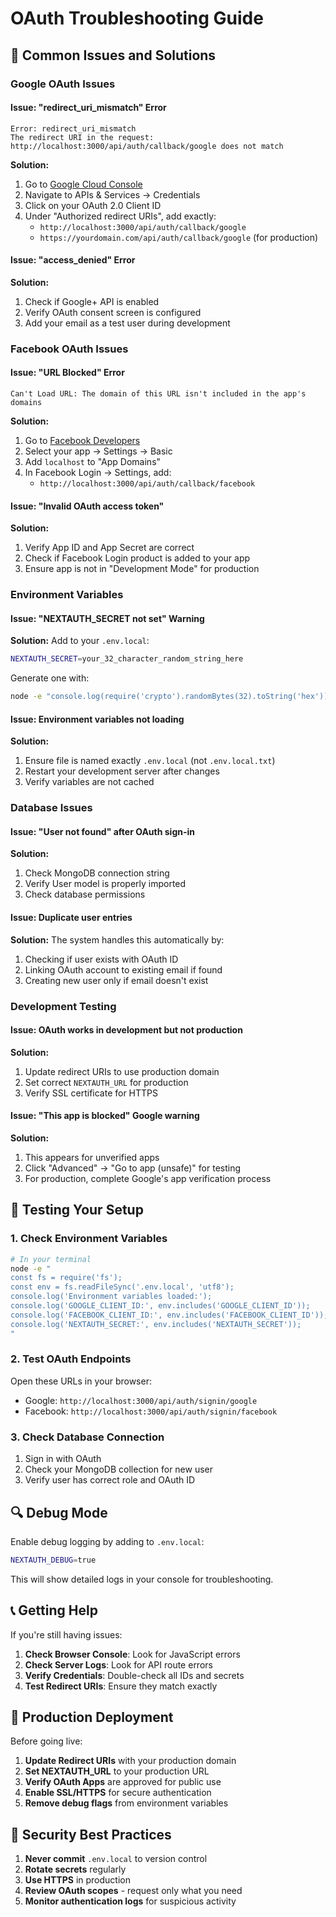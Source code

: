 # OAuth Troubleshooting Guide

## 🔧 Common Issues and Solutions

### Google OAuth Issues

#### Issue: "redirect_uri_mismatch" Error
```
Error: redirect_uri_mismatch
The redirect URI in the request: http://localhost:3000/api/auth/callback/google does not match
```

**Solution:**
1. Go to [Google Cloud Console](https://console.cloud.google.com/)
2. Navigate to APIs & Services → Credentials
3. Click on your OAuth 2.0 Client ID
4. Under "Authorized redirect URIs", add exactly:
   - `http://localhost:3000/api/auth/callback/google`
   - `https://yourdomain.com/api/auth/callback/google` (for production)

#### Issue: "access_denied" Error
**Solution:**
1. Check if Google+ API is enabled
2. Verify OAuth consent screen is configured
3. Add your email as a test user during development

### Facebook OAuth Issues

#### Issue: "URL Blocked" Error
```
Can't Load URL: The domain of this URL isn't included in the app's domains
```

**Solution:**
1. Go to [Facebook Developers](https://developers.facebook.com/)
2. Select your app → Settings → Basic
3. Add `localhost` to "App Domains"
4. In Facebook Login → Settings, add:
   - `http://localhost:3000/api/auth/callback/facebook`

#### Issue: "Invalid OAuth access token"
**Solution:**
1. Verify App ID and App Secret are correct
2. Check if Facebook Login product is added to your app
3. Ensure app is not in "Development Mode" for production

### Environment Variables

#### Issue: "NEXTAUTH_SECRET not set" Warning
**Solution:**
Add to your `.env.local`:
```bash
NEXTAUTH_SECRET=your_32_character_random_string_here
```

Generate one with:
```bash
node -e "console.log(require('crypto').randomBytes(32).toString('hex'))"
```

#### Issue: Environment variables not loading
**Solution:**
1. Ensure file is named exactly `.env.local` (not `.env.local.txt`)
2. Restart your development server after changes
3. Verify variables are not cached

### Database Issues

#### Issue: "User not found" after OAuth sign-in
**Solution:**
1. Check MongoDB connection string
2. Verify User model is properly imported
3. Check database permissions

#### Issue: Duplicate user entries
**Solution:**
The system handles this automatically by:
1. Checking if user exists with OAuth ID
2. Linking OAuth account to existing email if found
3. Creating new user only if email doesn't exist

### Development Testing

#### Issue: OAuth works in development but not production
**Solution:**
1. Update redirect URIs to use production domain
2. Set correct `NEXTAUTH_URL` for production
3. Verify SSL certificate for HTTPS

#### Issue: "This app is blocked" Google warning
**Solution:**
1. This appears for unverified apps
2. Click "Advanced" → "Go to app (unsafe)" for testing
3. For production, complete Google's app verification process

## 🧪 Testing Your Setup

### 1. Check Environment Variables
```bash
# In your terminal
node -e "
const fs = require('fs');
const env = fs.readFileSync('.env.local', 'utf8');
console.log('Environment variables loaded:');
console.log('GOOGLE_CLIENT_ID:', env.includes('GOOGLE_CLIENT_ID'));
console.log('FACEBOOK_CLIENT_ID:', env.includes('FACEBOOK_CLIENT_ID'));
console.log('NEXTAUTH_SECRET:', env.includes('NEXTAUTH_SECRET'));
"
```

### 2. Test OAuth Endpoints
Open these URLs in your browser:
- Google: `http://localhost:3000/api/auth/signin/google`
- Facebook: `http://localhost:3000/api/auth/signin/facebook`

### 3. Check Database Connection
1. Sign in with OAuth
2. Check your MongoDB collection for new user
3. Verify user has correct role and OAuth ID

## 🔍 Debug Mode

Enable debug logging by adding to `.env.local`:
```bash
NEXTAUTH_DEBUG=true
```

This will show detailed logs in your console for troubleshooting.

## 📞 Getting Help

If you're still having issues:

1. **Check Browser Console**: Look for JavaScript errors
2. **Check Server Logs**: Look for API route errors
3. **Verify Credentials**: Double-check all IDs and secrets
4. **Test Redirect URIs**: Ensure they match exactly

## 🚀 Production Deployment

Before going live:

1. **Update Redirect URIs** with your production domain
2. **Set NEXTAUTH_URL** to your production URL
3. **Verify OAuth Apps** are approved for public use
4. **Enable SSL/HTTPS** for secure authentication
5. **Remove debug flags** from environment variables

## 🔐 Security Best Practices

1. **Never commit** `.env.local` to version control
2. **Rotate secrets** regularly
3. **Use HTTPS** in production
4. **Review OAuth scopes** - request only what you need
5. **Monitor authentication logs** for suspicious activity
